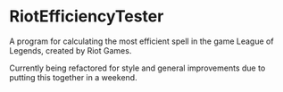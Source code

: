 # RiotEfficiencyTester
A program for calculating the most efficient spell in the game League of Legends, created by Riot Games.

Currently being refactored for style and general improvements due to putting this together in a weekend.
